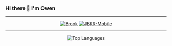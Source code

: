### Hi there 👋 I'm Owen

<div align="center">

---

[![Brook](https://github-readme-stats.vercel.app/api/pin?username=wang-owen&repo=Brook&theme=monokai&hide_border=true)](https://github.com/wang-owen/Brook)
[![JBKR-Mobile](https://github-readme-stats.vercel.app/api/pin?username=wang-owen&repo=JBKR-Mobile&theme=monokai&hide_border=true)](https://github.com/wang-owen/JBKR-Mobile)

---

<!--
![GitHub Stats](https://github-readme-stats.vercel.app/api?username=wang-owen&count_private=true&show_icons=true&theme=monokai&hide_border=true&count_private=true)
-->

![Top Languages](https://github-readme-stats.vercel.app/api/top-langs?username=wang-owen&theme=monokai&hide_border=true&layout=compact&langs_count=10)

</div>

